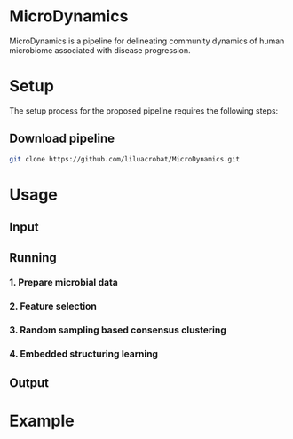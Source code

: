 # MicroDynamics
MicroDynamics is a pipeline for delineating community dynamics of human microbiome associated with disease progression.
# Setup
The setup process for the proposed pipeline requires the following steps:
## Download pipeline
```bash
git clone https://github.com/liluacrobat/MicroDynamics.git
```
# Usage
## Input
## Running
### 1. Prepare microbial data
### 2. Feature selection
### 3. Random sampling based consensus clustering
### 4. Embedded structuring learning
## Output
# Example
